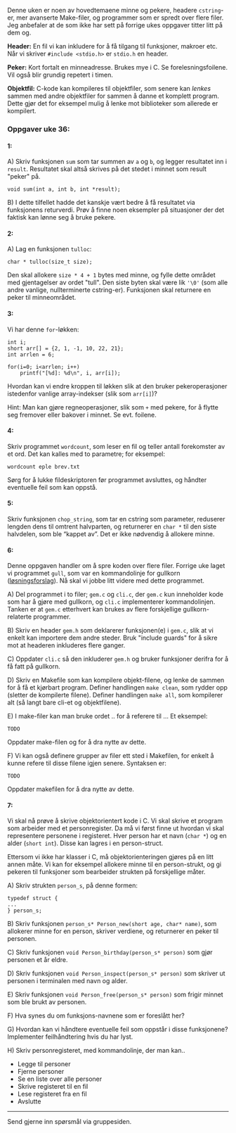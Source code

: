 
Denne uken er noen av hovedtemaene minne og pekere, headere `cstring`-er, mer avanserte Make-filer, og programmer som er spredt over flere filer. Jeg anbefaler at de som ikke har sett på forrige ukes oppgaver titter litt på dem og.

**Header:** En fil vi kan inkludere for å få tilgang til funksjoner, makroer etc. Når vi skriver `#include <stdio.h>` er `stdio.h` en header.

**Peker:** Kort fortalt en minneadresse. Brukes mye i C. Se forelesningsfoilene. Vil også blir grundig repetert i timen.

**Objektfil:** C-kode kan kompileres til objektfiler, som senere kan *lenkes* sammen med andre objektfiler for sammen å danne et komplett program. Dette gjør det for eksempel mulig å lenke mot biblioteker som allerede er kompilert.



### Oppgaver uke 36:

#### 1:

A) Skriv funksjonen `sum` som tar summen av `a` og `b`, og legger resultatet inn i `result`. Resultatet skal altså skrives på det stedet i minnet som result "peker" på.

    void sum(int a, int b, int *result);

B) I dette tilfellet hadde det kanskje vært bedre å få resultatet via funksjonens returverdi. Prøv å finne noen eksempler på situasjoner der det faktisk kan lønne seg å bruke pekere.


#### 2:


A)
Lag en funksjonen `tulloc`:

    char * tulloc(size_t size);

Den skal allokere `size * 4 + 1` bytes med minne, og fylle dette området med gjentagelser av ordet "tull". Den siste byten skal være lik `'\0'` (som alle andre vanlige, nullterminerte cstring-er). Funksjonen skal returnere en peker til minneområdet.


#### 3:

Vi har denne `for`-løkken:

    int i;
    short arr[] = {2, 1, -1, 10, 22, 21};
    int arrlen = 6;

    for(i=0; i<arrlen; i++)
        printf("[%d]: %d\n", i, arr[i]);

Hvordan kan vi endre kroppen til løkken slik at den bruker pekeroperasjoner istedenfor vanlige array-indekser (slik som `arr[i]`)?

Hint: Man kan gjøre regneoperasjoner, slik som `+` med pekere, for å flytte seg fremover eller bakover i minnet. Se evt. foilene.


#### 4:

Skriv programmet `wordcount`, som leser en fil og teller antall forekomster av et ord. Det kan kalles med to parametre; for eksempel:

    wordcount eple brev.txt

Sørg for å lukke fildeskriptoren før programmet avsluttes, og håndter eventuelle feil som kan oppstå.


#### 5:

Skriv funksjonen `chop_string`, som tar en cstring som parameter, reduserer lengden dens til omtrent halvparten, og returnerer en `char *` til den siste halvdelen, som ble “kappet av”. Det er ikke nødvendig å allokere minne.


#### 6:

Denne oppgaven handler om å spre koden over flere filer. Forrige uke laget vi programmet `gull`, som var en kommandolinje for gullkorn ([løsningsforslag](https://github.com/INF1060H11/oppgaver/tree/master/uke35forslag/gull)). Nå skal vi jobbe litt videre med dette programmet.


A)
Del programmet i to filer; `gem.c` og `cli.c`, der `gem.c` kun inneholder kode som har å gjøre med gullkorn, og `cli.c` implementerer kommandolinjen. Tanken er at `gem.c` etterhvert kan brukes av flere forskjellige gullkorn-relaterte programmer.

B)
Skriv en header `gem.h` som deklarerer funksjonen(e) i `gem.c`, slik at vi enkelt kan importere dem andre steder. Bruk "include guards" for å sikre mot at headeren inkluderes flere ganger.

C)
Oppdater `cli.c` så den inkluderer `gem.h` og bruker funksjoner derifra for å få fatt på gullkorn.

D)
Skriv en Makefile som kan kompilere objekt-filene, og lenke de sammen for å få et kjørbart program. Definer handlingen `make clean`, som rydder opp (sletter de kompilerte filene). Definer handlingen `make all`, som kompilerer alt (så langt bare cli-et og objektfilene).

E)
I make-filer kan man bruke ordet .. for å referere til ... Et eksempel:

    TODO

Oppdater make-filen og for å dra nytte av dette.

F)
Vi kan også definere grupper av filer ett sted i Makefilen, for enkelt å kunne refere til disse filene igjen senere. Syntaksen er:

    TODO

Oppdater makefilen for å dra nytte av dette.


#### 7:

Vi skal nå prøve å skrive objektorientert kode i C. Vi skal skrive et program som arbeider med et personregister. Da må vi først finne ut hvordan vi skal representere personene i registeret. Hver person har et navn (`char *`) og en alder (`short int`). Disse kan lagres i en person-struct.

Ettersom vi ikke har klasser i C, må objektorienteringen gjøres på en litt annen måte. Vi kan for eksempel allokere minne til en person-strukt, og gi pekeren til funksjoner som bearbeider strukten på forskjellige måter.

A)
Skriv strukten `person_s`, på denne formen:

    typedef struct {
    ...
    } person_s;

B)
Skriv funksjonen `person_s* Person_new(short age, char* name)`, som allokerer minne for en person, skriver verdiene, og returnerer en peker til personen.

C)
Skriv funksjonen `void Person_birthday(person_s* person)` som gjør personen et år eldre.

D)
Skriv funksjonen `void Person_inspect(person_s* person)` som skriver ut personen i terminalen med navn og alder.

E)
Skriv funksjonen `void Person_free(person_s* person)` som frigir minnet som ble brukt av personen.

F)
Hva synes du om funksjons-navnene som er foreslått her?

G)
Hvordan kan vi håndtere eventuelle feil som oppstår i disse funksjonene? Implementer feilhåndtering hvis du har lyst.

H)
Skriv personregisteret, med kommandolinje, der man kan..

- Legge til personer
- Fjerne personer
- Se en liste over alle personer
- Skrive registeret til en fil
- Lese registeret fra en fil
- Avslutte

---

Send gjerne inn spørsmål via gruppesiden.

